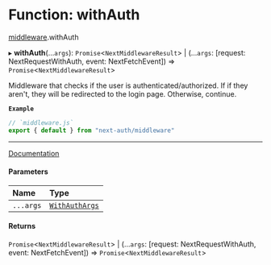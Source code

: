 # Function: withAuth

[middleware](../modules/middleware.md).withAuth

▸ **withAuth**(...`args`): `Promise`<`NextMiddlewareResult`\> \| (...`args`: [request: NextRequestWithAuth, event: NextFetchEvent]) => `Promise`<`NextMiddlewareResult`\>

Middleware that checks if the user is authenticated/authorized.
If if they aren't, they will be redirected to the login page.
Otherwise, continue.

**`Example`**

```js
// `middleware.js`
export { default } from "next-auth/middleware"
```

---
[Documentation](https://next-auth.js.org/configuration/nextjs#middleware)

#### Parameters

| Name | Type |
| :------ | :------ |
| `...args` | [`WithAuthArgs`](../types/middleware.WithAuthArgs.md) |

#### Returns

`Promise`<`NextMiddlewareResult`\> \| (...`args`: [request: NextRequestWithAuth, event: NextFetchEvent]) => `Promise`<`NextMiddlewareResult`\>
